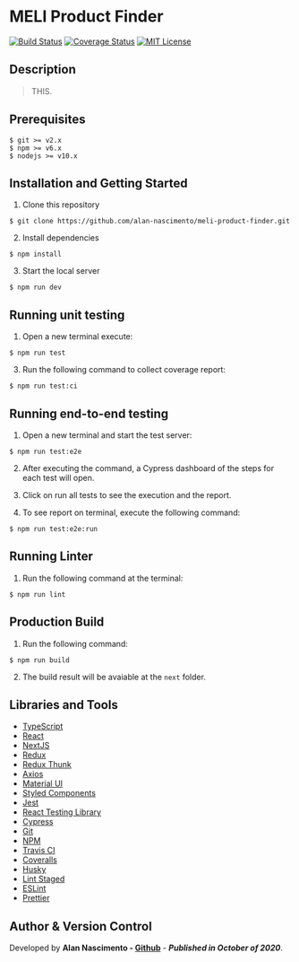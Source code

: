 # MELI Product Finder

[![Build Status](https://travis-ci.org/alan-nascimento/meli-product-finder.svg?branch=master)](https://travis-ci.org/alan-nascimento/meli-product-finder)
[![Coverage Status](https://coveralls.io/repos/github/alan-nascimento/meli-product-finder/badge.svg?branch=master)](https://coveralls.io/github/alan-nascimento/meli-product-finder?branch=master)
[![MIT License](https://img.shields.io/badge/License-MIT-yellow.svg)](https://opensource.org/licenses/)

## Description

> THIS.

## Prerequisites

```
$ git >= v2.x
$ npm >= v6.x
$ nodejs >= v10.x
```

## Installation and Getting Started

1. Clone this repository

```
$ git clone https://github.com/alan-nascimento/meli-product-finder.git
```

2. Install dependencies

```
$ npm install
```

3. Start the local server

```
$ npm run dev
```

## Running unit testing

1. Open a new terminal execute:

```
$ npm run test
```

3. Run the following command to collect coverage report:

```
$ npm run test:ci
```

## Running end-to-end testing

1. Open a new terminal and start the test server:

```
$ npm run test:e2e
```

2. After executing the command, a Cypress dashboard of the steps for each test will open.
3. Click on run all tests to see the execution and the report.

4. To see report on terminal, execute the following command:

```
$ npm run test:e2e:run
```

## Running Linter

1. Run the following command at the terminal:

```
$ npm run lint
```

## Production Build

1. Run the following command:

```
$ npm run build
```

2. The build result will be avaiable at the `next` folder.

## Libraries and Tools

- [TypeScript](https://www.typescriptlang.org/)
- [React](https://reactjs.org/)
- [NextJS](https://nextjs.org/)
- [Redux](https://redux.js.org/)
- [Redux Thunk](https://github.com/reduxjs/redux-thunk)
- [Axios](https://github.com/axios/axios)
- [Material UI](http://material-ui.com/)
- [Styled Components](https://styled-components.com/)
- [Jest](https://jestjs.io/)
- [React Testing Library](https://testing-library.com/docs/react-testing-library/intro)
- [Cypress](https://cypress.io)
- [Git](https://git-scm.com/)
- [NPM](npmjs.com/)
- [Travis CI](https://travis-ci.org/)
- [Coveralls](https://coveralls.io)
- [Husky](https://github.com/typicode/husky)
- [Lint Staged](https://github.com/okonet/lint-staged)
- [ESLint](https://eslint.org/)
- [Prettier](https://prettier.io/)

## Author & Version Control

Developed by **Alan Nascimento - [Github](https://github.com/alan-nascimento)** - **_Published in October of 2020_**.
